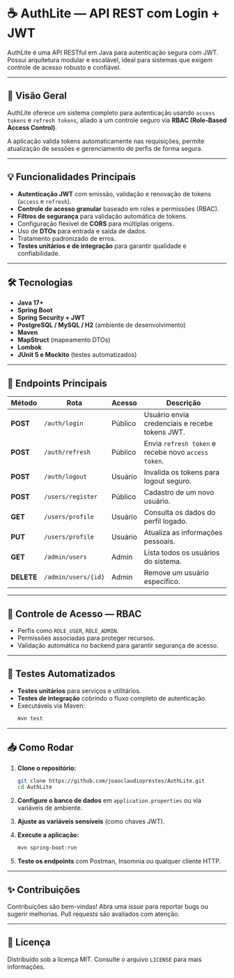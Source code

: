 # ☕ AuthLite — API REST com Login + JWT

AuthLite é uma API RESTful em Java para autenticação segura com JWT. Possui arquitetura modular e escalável, ideal para sistemas que exigem controle de acesso robusto e confiável.

---

## 🚀 Visão Geral

AuthLite oferece um sistema completo para autenticação usando `access tokens` e `refresh tokens`, aliado a um controle seguro via **RBAC (Role-Based Access Control)**.

A aplicação valida tokens automaticamente nas requisições, permite atualização de sessões e gerenciamento de perfis de forma segura.

---

## 💡 Funcionalidades Principais

- **Autenticação JWT** com emissão, validação e renovação de tokens (`access` e `refresh`).
- **Controle de acesso granular** baseado em roles e permissões (RBAC).
- **Filtros de segurança** para validação automática de tokens.
- Configuração flexível de **CORS** para múltiplas origens.
- Uso de **DTOs** para entrada e saída de dados.
- Tratamento padronizado de erros.
- **Testes unitários e de integração** para garantir qualidade e confiabilidade.

---

## 🛠 Tecnologias

- **Java 17+**
- **Spring Boot**
- **Spring Security + JWT**
- **PostgreSQL / MySQL / H2** (ambiente de desenvolvimento)
- **Maven**
- **MapStruct** (mapeamento DTOs)
- **Lombok**
- **JUnit 5 e Mockito** (testes automatizados)

---

## 🔗 Endpoints Principais

| Método | Rota | Acesso | Descrição |
|--------|------|--------|-----------|
| **POST** | `/auth/login` | Público | Usuário envia credenciais e recebe tokens JWT. |
| **POST** | `/auth/refresh` | Público | Envia `refresh token` e recebe novo `access token`. |
| **POST** | `/auth/logout` | Usuário | Invalida os tokens para logout seguro. |
| **POST** | `/users/register` | Público | Cadastro de um novo usuário. |
| **GET** | `/users/profile` | Usuário | Consulta os dados do perfil logado. |
| **PUT** | `/users/profile` | Usuário | Atualiza as informações pessoais. |
| **GET** | `/admin/users` | Admin | Lista todos os usuários do sistema. |
| **DELETE** | `/admin/users/{id}` | Admin | Remove um usuário específico. |

---

## 🔐 Controle de Acesso — RBAC

- Perfis como `ROLE_USER`, `ROLE_ADMIN`.
- Permissões associadas para proteger recursos.
- Validação automática no backend para garantir segurança de acesso.

---

## 🧪 Testes Automatizados

- **Testes unitários** para serviços e utilitários.
- **Testes de integração** cobrindo o fluxo completo de autenticação.
- Executáveis via Maven:
  ```bash
  mvn test

---

## 📥 Como Rodar

1. **Clone o repositório:**

   ```bash
   git clone https://github.com/joaoclaudioprestes/AuthLite.git
   cd AuthLite
   ```

2. **Configure o banco de dados** em `application.properties` ou via variáveis de ambiente.

3. **Ajuste as variáveis sensíveis** (como chaves JWT).

4. **Execute a aplicação:**


   ```bash
   mvn spring-boot:run
   ```

5. **Teste os endpoints** com Postman, Insomnia ou qualquer cliente HTTP.

---

## ✨ Contribuições

Contribuições são bem-vindas! Abra uma *issue* para reportar bugs ou sugerir melhorias. Pull requests são avaliados com atenção.

---

## 📄 Licença

Distribuído sob a licença MIT. Consulte o arquivo `LICENSE` para mais informações.

